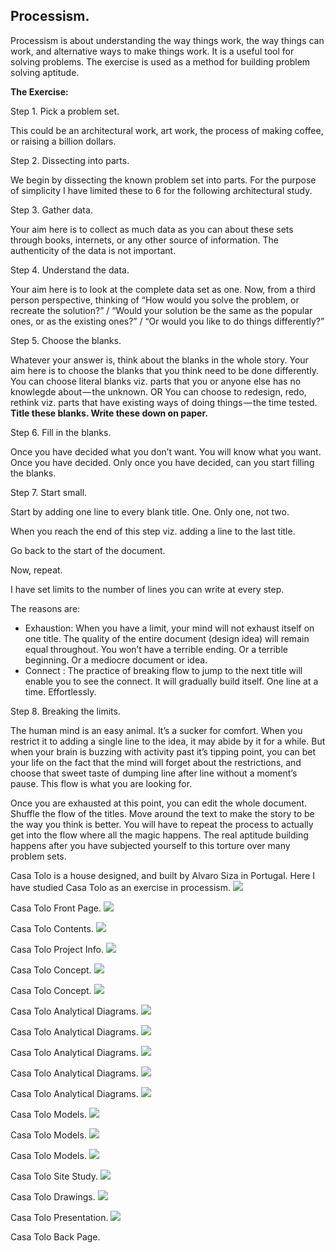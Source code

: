 ## Processism.

Processism is about understanding the way things work, the way things can work, and alternative ways to make things work. It is a useful tool for solving problems. The exercise is used as a method for building problem solving aptitude.

**The Exercise:**

Step 1. Pick a problem set.

This could be an architectural work, art work, the process of making coffee, or raising a billion dollars.

Step 2. Dissecting into parts.

We begin by dissecting the known problem set into parts. For the purpose of simplicity I have limited these to 6 for the following architectural study.

Step 3. Gather data.

Your aim here is to collect as much data as you can about these sets through books, internets, or any other source of information. The authenticity of the data is not important.

Step 4. Understand the data.

Your aim here is to look at the complete data set as one. Now, from a third person perspective, thinking of “How would you solve the problem, or recreate the solution?” / “Would your solution be the same as the popular ones, or as the existing ones?” / “Or would you like to do things differently?”

Step 5. Choose the blanks.

Whatever your answer is, think about the blanks in the whole story. Your aim here is to choose the blanks that you think need to be done differently. You can choose literal blanks viz. parts that you or anyone else has no knowlegde about — the unknown. OR You can choose to redesign, redo, rethink viz. parts that have existing ways of doing things — the time tested. **Title these blanks. Write these down on paper.**

Step 6. Fill in the blanks.

Once you have decided what you don’t want. You will know what you want. Once you have decided. Only once you have decided, can you start filling the blanks.

Step 7. Start small.

Start by adding one line to every blank title. One. Only one, not two.

When you reach the end of this step viz. adding a line to the last title.

Go back to the start of the document.

Now, repeat.

I have set limits to the number of lines you can write at every step.

The reasons are:

*   Exhaustion: When you have a limit, your mind will not exhaust itself on one title. The quality of the entire document (design idea) will remain equal throughout. You won’t have a terrible ending. Or a terrible beginning. Or a mediocre document or idea.
*   Connect : The practice of breaking flow to jump to the next title will enable you to see the connect. It will gradually build itself. One line at a time. Effortlessly.

Step 8. Breaking the limits.

The human mind is an easy animal. It’s a sucker for comfort. When you restrict it to adding a single line to the idea, it may abide by it for a while. But when your brain is buzzing with activity past it’s tipping point, you can bet your life on the fact that the mind will forget about the restrictions, and choose that sweet taste of dumping line after line without a moment’s pause. This flow is what you are looking for.

Once you are exhausted at this point, you can edit the whole document. Shuffle the flow of the titles. Move around the text to make the story to be the way you think is better. You will have to repeat the process to actually get into the flow where all the magic happens. The real aptitude building happens after you have subjected yourself to this torture over many problem sets.

Casa Tolo is a house designed, and built by Alvaro Siza in Portugal. Here I have studied Casa Tolo as an exercise in processism.
![](https://66.media.tumblr.com/4b2fa2221a8f88e3b5e35c40ece15034/cb366f17fad99325-c3/s540x810/4dc5a61f35ee97e1a65e42b74509161b652e4b18.jpg)

Casa Tolo Front Page.
![](https://66.media.tumblr.com/fa1320314096e9f00bcf97a47a7afe8b/cb366f17fad99325-da/s540x810/45eb497a835c8aad4a62d8946daa024f91f3d1f1.jpg)

Casa Tolo Contents.
![](https://66.media.tumblr.com/b94528cb88f240026ff689e344475f82/cb366f17fad99325-ef/s540x810/9a116d9c41db1b3fec285bfcca7a15923e2fddd4.jpg)

Casa Tolo Project Info.
![](https://66.media.tumblr.com/0cd195f451f918a259d83c42a3b1c2c2/cb366f17fad99325-fc/s540x810/3baf3356bbb1c39a85e6c80c1b6d9aece9467966.jpg)

Casa Tolo Concept.
![](https://66.media.tumblr.com/8e5a7a0d67f05e6d03992eda1c0ba2e2/cb366f17fad99325-9f/s540x810/63e3c4320e74dc76437aa1fdc59b334d1b807ba7.jpg)

Casa Tolo Concept.
![](https://66.media.tumblr.com/602deaa1085daf23b5248ca4dc711842/cb366f17fad99325-f7/s540x810/5f0295b6ae5896013e3400c88f31bbf2a0ee00d5.jpg)

Casa Tolo Analytical Diagrams.
![](https://66.media.tumblr.com/a7ce3bddf69115d6cdf403da31214094/cb366f17fad99325-5b/s540x810/237d7bc68a57768917236adbbb2465a0e5d04a4a.jpg)

Casa Tolo Analytical Diagrams.
![](https://66.media.tumblr.com/b8803a1ec38aa7e13e2cade3cd9d24a3/cb366f17fad99325-a4/s540x810/65ca07482e52bd2b5dc4978dd1241d2f99579351.jpg)

Casa Tolo Analytical Diagrams.
![](https://66.media.tumblr.com/590b9896f9913bd5aba4544c8b1e9d5b/cb366f17fad99325-18/s540x810/cf36f3de82051a93c9ac247a6555af5caa3fc602.jpg)

Casa Tolo Analytical Diagrams.
![](https://66.media.tumblr.com/3b65770ab84a48b8e683abd12e3b4ec5/cb366f17fad99325-cd/s540x810/e9f04b4c46e530ece2ac5bb0091c5c7ab2828cf1.jpg)

Casa Tolo Analytical Diagrams.
![](https://66.media.tumblr.com/707b237f73d7f2245ce45e818d677951/cb366f17fad99325-c6/s540x810/fe0cb1c888cfc6505820cdcdcfad62c6ff7a9cdf.jpg)

Casa Tolo Models.
![](https://66.media.tumblr.com/46fbf6f74cc9b0c4204d82055eda6321/cb366f17fad99325-e3/s540x810/8abc2023292d013e5b91609f9131d8ba767d65fd.jpg)

Casa Tolo Models.
![](https://66.media.tumblr.com/59dfcde01eb8496f70fb69e4b79f1958/cb366f17fad99325-f8/s540x810/ceb605721c33ce383f953ba40a3378b4587242f6.jpg)

Casa Tolo Models.
![](https://66.media.tumblr.com/9e39c7f193beb2c1087c7a1617dc4c2c/cb366f17fad99325-33/s540x810/b8e5ab2f84a6039f10312359b726ac7fe09bce7e.jpg)

Casa Tolo Site Study.
![](https://66.media.tumblr.com/366fe8e101579aed4afd0668216f3407/cb366f17fad99325-df/s540x810/59364830e60c9cbb092afb5bedd784bc23ed1780.jpg)

Casa Tolo Drawings.
![](https://66.media.tumblr.com/a53ecf628797ff5e2c6a1f2b639b7508/cb366f17fad99325-63/s540x810/feb3d5100fa2a54ab10d76a893ba4cae56412adc.jpg)

Casa Tolo Presentation.
![](https://66.media.tumblr.com/da25c8ab4e2fe4f50cfb3e1b3e9460bc/cb366f17fad99325-f6/s540x810/55947304f3e0add984117fda79baeca29f4e419a.jpg)

Casa Tolo Back Page.